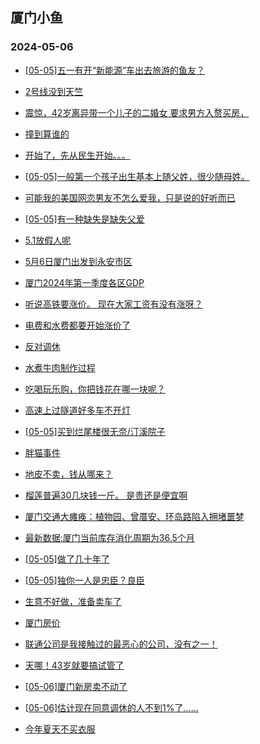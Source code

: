 ## 厦门小鱼 
### 2024-05-06

+ [[05-05]五一有开“新能源”车出去旅游的鱼友？](http://bbs.xmfish.com/read-htm-tid-18185542.html)

+ [2号线没到天竺](http://bbs.xmfish.com/read-htm-tid-18185566.html)

+ [震惊，42岁离异带一个儿子的二婚女
要求男方入赘买房，](http://bbs.xmfish.com/read-htm-tid-18185748.html)

+ [撞到算谁的](http://bbs.xmfish.com/read-htm-tid-18185595.html)

+ [开始了，先从民生开始。。。](http://bbs.xmfish.com/read-htm-tid-18185724.html)

+ [[05-05]一般第一个孩子出生基本上随父姓，很少随母姓。](http://bbs.xmfish.com/read-htm-tid-18185644.html)

+ [可能我的美国网恋男友不怎么爱我，只是说的好听而已](http://bbs.xmfish.com/read-htm-tid-18185551.html)

+ [[05-05]有一种缺失是缺失父爱](http://bbs.xmfish.com/read-htm-tid-18185742.html)

+ [5.1放假人呢](http://bbs.xmfish.com/read-htm-tid-18185718.html)

+ [5月6日厦门出发到永安市区](http://bbs.xmfish.com/read-htm-tid-18185550.html)

+ [厦门2024年第一季度各区GDP](http://bbs.xmfish.com/read-htm-tid-18185706.html)

+ [听说高铁要涨价。 现在大家工资有没有涨呀？](http://bbs.xmfish.com/read-htm-tid-18185688.html)

+ [电费和水费都要开始涨价了](http://bbs.xmfish.com/read-htm-tid-18185827.html)

+ [反对调休](http://bbs.xmfish.com/read-htm-tid-18185746.html)

+ [水煮牛肉制作过程](http://bbs.xmfish.com/read-htm-tid-18185719.html)

+ [吃喝玩乐购，你把钱花在哪一块呢？](http://bbs.xmfish.com/read-htm-tid-18185731.html)

+ [高速上过隧道好多车不开灯](http://bbs.xmfish.com/read-htm-tid-18185798.html)

+ [[05-05]买到烂尾楼很无奈/汀溪院子](http://bbs.xmfish.com/read-htm-tid-18185926.html)

+ [胖猫事件](http://bbs.xmfish.com/read-htm-tid-18185789.html)

+ [地皮不卖，钱从哪来？](http://bbs.xmfish.com/read-htm-tid-18185914.html)

+ [榴莲普遍30几块钱一斤。 是贵还是便宜啊](http://bbs.xmfish.com/read-htm-tid-18185815.html)

+ [厦门交通大瘫痪：植物园、曾厝安、环岛路陷入拥堵噩梦](http://bbs.xmfish.com/read-htm-tid-18185831.html)

+ [最新数据:厦门当前库存消化周期为36.5个月](http://bbs.xmfish.com/read-htm-tid-18185923.html)

+ [[05-05]做了几十年了](http://bbs.xmfish.com/read-htm-tid-18185783.html)

+ [[05-05]独你一人是忠臣？良臣](http://bbs.xmfish.com/read-htm-tid-18185801.html)

+ [生意不好做，准备卖车了](http://bbs.xmfish.com/read-htm-tid-18185880.html)

+ [厦门房价](http://bbs.xmfish.com/read-htm-tid-18185964.html)

+ [联通公司是我接触过的最恶心的公司，没有之一！](http://bbs.xmfish.com/read-htm-tid-18185966.html)

+ [天哪！43岁就要搞试管了](http://bbs.xmfish.com/read-htm-tid-18186091.html)

+ [[05-06]厦门新房卖不动了](http://bbs.xmfish.com/read-htm-tid-18186270.html)

+ [[05-06]估计现在同意调休的人不到1%了……](http://bbs.xmfish.com/read-htm-tid-18186078.html)

+ [今年夏天不买衣服](http://bbs.xmfish.com/read-htm-tid-18186077.html)

